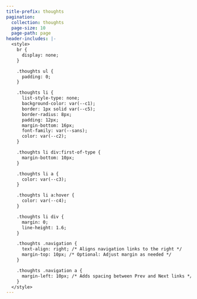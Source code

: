 ```yaml
---
title-prefix: thoughts
pagination:
  collection: thoughts
  page-size: 10
  page-path: page
header-includes: |-
  <style>
    br {
      display: none;
    }

    .thoughts ul {
      padding: 0;
    }

    .thoughts li {
      list-style-type: none;
      background-color: var(--c1);
      border: 1px solid var(--c5);
      border-radius: 8px;
      padding: 12px;
      margin-bottom: 16px;
      font-family: var(--sans);
      color: var(--c2);
    }

    .thoughts li div:first-of-type {
      margin-bottom: 10px;
    }

    .thoughts li a {
      color: var(--c3);
    }

    .thoughts li a:hover {
      color: var(--c4);
    }

    .thoughts li div {
      margin: 0;
      line-height: 1.6;
    }

    .thoughts .navigation {
      text-align: right; /* Aligns navigation links to the right */
      margin-top: 10px; /* Optional: Adjust margin as needed */
    }

    .thoughts .navigation a {
      margin-left: 10px; /* Adds spacing between Prev and Next links */
    }
  </style>
---
```

